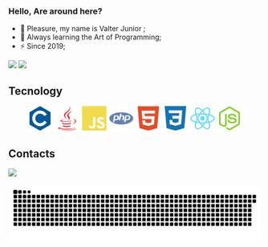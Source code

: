 ### Hello, Are around here?

- 🔭 Pleasure, my name is Valter Junior ; 
- 🌱 Always learning the Art of Programming;
- ⚡ Since 2019;

<div>
  
<img height="160em" src="https://github-readme-stats.vercel.app/api?username=junior2105&show_icons=true&theme=gotham&include_all_commits=true&count_private=true"/>
  <img height="160em" src="https://github-readme-stats.vercel.app/api/top-langs/?username=junior2105&layout=compact&langs_count=16&theme=gotham"/>
</div>
 
## Tecnology
<p align="center">
<img height="50" src="https://raw.githubusercontent.com/devicons/devicon/master/icons/c/c-plain.svg">
<img height="50" src="https://raw.githubusercontent.com/devicons/devicon/master/icons/java/java-plain.svg">
<img height="50" src="https://raw.githubusercontent.com/devicons/devicon/master/icons/javascript/javascript-plain.svg">
<img height="50" src="https://raw.githubusercontent.com/devicons/devicon/master/icons/php/php-plain.svg">
<img height="50" src="https://raw.githubusercontent.com/devicons/devicon/master/icons/html5/html5-plain.svg">
<img height="50" src="https://raw.githubusercontent.com/devicons/devicon/master/icons/css3/css3-plain.svg">
<img height="50" src="https://raw.githubusercontent.com/devicons/devicon/master/icons/react/react-original.svg">
<img height="50" src="https://raw.githubusercontent.com/devicons/devicon/master/icons/nodejs/nodejs-plain.svg">
</p>
 
 ## Contacts
<a href = "https://www.instagram.com/vjrx._"><img src="https://img.shields.io/badge/Instagram-E4405F?style=for-the-badge&logo=instagram&logoColor=white" target="_blank"></a>

![Snake animation](https://github.com/junior2105/junior2105/blob/output/github-contribution-grid-snake.svg)
